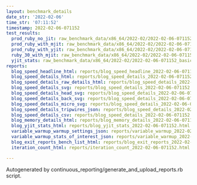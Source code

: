 ```yaml
---
layout: benchmark_details
date_str: '2022-02-06'
time_str: '07:11:52'
timestamp: 2022-02-06-071152
test_results:
  prod_ruby_no_jit: raw_benchmark_data/x86_64/2022-02/2022-02-06-071152_basic_benchmark_prod_ruby_no_jit.json
  prod_ruby_with_mjit: raw_benchmark_data/x86_64/2022-02/2022-02-06-071152_basic_benchmark_prod_ruby_with_mjit.json
  prod_ruby_with_yjit: raw_benchmark_data/x86_64/2022-02/2022-02-06-071152_basic_benchmark_prod_ruby_with_yjit.json
  ruby_30_with_mjit: raw_benchmark_data/x86_64/2022-02/2022-02-06-071152_basic_benchmark_ruby_30_with_mjit.json
  yjit_stats: raw_benchmark_data/x86_64/2022-02/2022-02-06-071152_basic_benchmark_yjit_stats.json
reports:
  blog_speed_headline_html: reports/blog_speed_headline_2022-02-06-071152.html
  blog_speed_details_html: reports/blog_speed_details_2022-02-06-071152.html
  blog_speed_details_raw_details_html: reports/blog_speed_details_2022-02-06-071152.raw_details.html
  blog_speed_details_svg: reports/blog_speed_details_2022-02-06-071152.svg
  blog_speed_details_head_svg: reports/blog_speed_details_2022-02-06-071152.head.svg
  blog_speed_details_back_svg: reports/blog_speed_details_2022-02-06-071152.back.svg
  blog_speed_details_micro_svg: reports/blog_speed_details_2022-02-06-071152.micro.svg
  blog_speed_details_tripwires_json: reports/blog_speed_details_2022-02-06-071152.tripwires.json
  blog_speed_details_csv: reports/blog_speed_details_2022-02-06-071152.csv
  blog_memory_details_html: reports/blog_memory_details_2022-02-06-071152.html
  blog_yjit_stats_html: reports/blog_yjit_stats_2022-02-06-071152.html
  variable_warmup_warmup_settings_json: reports/variable_warmup_2022-02-06-071152.warmup_settings.json
  variable_warmup_stats_of_interest_json: reports/variable_warmup_2022-02-06-071152.stats_of_interest.json
  blog_exit_reports_bench_list_html: reports/blog_exit_reports_2022-02-06-071152.bench_list.html
  iteration_count_html: reports/iteration_count_2022-02-06-071152.html

---
```

Autogenerated by continuous_reporting/generate_and_upload_reports.rb script.
